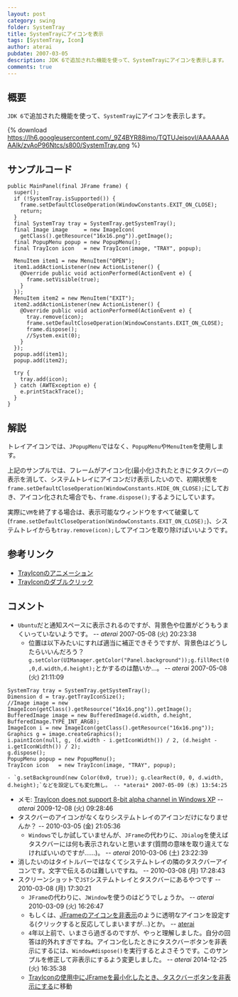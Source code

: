 ```yaml
---
layout: post
category: swing
folder: SystemTray
title: SystemTrayにアイコンを表示
tags: [SystemTray, Icon]
author: aterai
pubdate: 2007-03-05
description: JDK 6で追加された機能を使って、SystemTrayにアイコンを表示します。
comments: true
---
```

## 概要
`JDK 6`で追加された機能を使って、`SystemTray`にアイコンを表示します。

{% download https://lh6.googleusercontent.com/_9Z4BYR88imo/TQTUJeisovI/AAAAAAAAAlk/zvAoP96Ntcs/s800/SystemTray.png %}

## サンプルコード
<pre class="prettyprint"><code>public MainPanel(final JFrame frame) {
  super();
  if (!SystemTray.isSupported()) {
    frame.setDefaultCloseOperation(WindowConstants.EXIT_ON_CLOSE);
    return;
  }
  final SystemTray tray = SystemTray.getSystemTray();
  final Image image     = new ImageIcon(
    getClass().getResource("16x16.png")).getImage();
  final PopupMenu popup = new PopupMenu();
  final TrayIcon icon   = new TrayIcon(image, "TRAY", popup);

  MenuItem item1 = new MenuItem("OPEN");
  item1.addActionListener(new ActionListener() {
    @Override public void actionPerformed(ActionEvent e) {
      frame.setVisible(true);
    }
  });
  MenuItem item2 = new MenuItem("EXIT");
  item2.addActionListener(new ActionListener() {
    @Override public void actionPerformed(ActionEvent e) {
      tray.remove(icon);
      frame.setDefaultCloseOperation(WindowConstants.EXIT_ON_CLOSE);
      frame.dispose();
      //System.exit(0);
    }
  });
  popup.add(item1);
  popup.add(item2);

  try {
    tray.add(icon);
  } catch (AWTException e) {
    e.printStackTrace();
  }
}
</code></pre>

## 解説
トレイアイコンでは、`JPopupMenu`ではなく、`PopupMenu`や`MenuItem`を使用します。

上記のサンプルでは、フレームがアイコン化(最小化)されたときにタスクバーの表示を消して、システムトレイにアイコンだけ表示したいので、初期状態を`frame.setDefaultCloseOperation(WindowConstants.HIDE_ON_CLOSE);`にしておき、アイコン化された場合でも、`frame.dispose();`するようにしています。

実際に`VM`を終了する場合は、表示可能なウィンドウをすべて破棄して(`frame.setDefaultCloseOperation(WindowConstants.EXIT_ON_CLOSE);`)、システムトレイからも`tray.remove(icon);`してアイコンを取り除けばいいようです。

## 参考リンク
- [TrayIconのアニメーション](http://ateraimemo.com/Swing/AnimatedTrayIcon.html)
- [TrayIconのダブルクリック](http://ateraimemo.com/Swing/ClickTrayIcon.html)

<!-- dummy comment line for breaking list -->

## コメント
- `Ubuntu`だと通知スペースに表示されるのですが、背景色や位置がどうもうまくいっていないようです。 -- *aterai* 2007-05-08 (火) 20:23:38
    - 位置は以下みたいにすれば適当に補正できそうですが、背景色はどうしたらいいんだろう？ `g.setColor(UIManager.getColor("Panel.background"));g.fillRect(0,0,d.width,d.height);`とかするのは酷いか…。 -- *aterai* 2007-05-08 (火) 21:11:09

<!-- dummy comment line for breaking list -->

<pre class="prettyprint"><code>SystemTray tray = SystemTray.getSystemTray();
Dimension d = tray.getTrayIconSize();
//Image image = new ImageIcon(getClass().getResource("16x16.png")).getImage();
BufferedImage image = new BufferedImage(d.width, d.height, BufferedImage.TYPE_INT_ARGB);
ImageIcon i = new ImageIcon(getClass().getResource("16x16.png"));
Graphics g = image.createGraphics();
i.paintIcon(null, g, (d.width - i.getIconWidth()) / 2, (d.height - i.getIconWidth()) / 2);
g.dispose();
PopupMenu popup = new PopupMenu();
TrayIcon icon   = new TrayIcon(image, "TRAY", popup);
</code></pre>

    - `g.setBackground(new Color(0x0, true)); g.clearRect(0, 0, d.width, d.height);`などを設定しても変化無し。 -- *aterai* 2007-05-09 (水) 13:54:25
- メモ: [TrayIcon does not support 8-bit alpha channel in Windows XP](http://bugs.java.com/bugdatabase/view_bug.do?bug_id=6707273) -- *aterai* 2009-12-08 (火) 09:28:46
- タスクバーのアイコンがなくなりシステムトレイのアイコンだけになりませんか？ --  2010-03-05 (金) 21:05:36
    - `Windows`でしか試していませんが、`JFrame`の代わりに、`JDialog`を使えばタスクバーには何も表示されないと思います(質問の意味を取り違えてなければいいのですが……)。 -- *aterai* 2010-03-06 (土) 23:22:39
- 消したいのはタイトルバーではなくてシステムトレイの隣のタスクバーアイコンです。文字で伝えるのは難しいですね。 --  2010-03-08 (月) 17:28:43
- スクリーンショットで`JST`システムトレイとタスクバーにあるやつです --  2010-03-08 (月) 17:30:21
    - `JFrame`の代わりに、`JWindow`を使うのはどうでしょうか。 -- *aterai* 2010-03-09 (火) 16:26:47
    - もしくは、[JFrameのアイコンを非表示](http://ateraimemo.com/Swing/DisableDefaultIcon.html)のように透明なアイコンを設定する(クリックすると反応してしまいますが…)とか。 -- [aterai](http://ateraimemo.com/aterai.html)
    - `4`年以上前で、いまさら過ぎるのですが、やっと理解しました。自分の回答は的外れすぎですね。アイコン化したときにタスクバーボタンを非表示にするには、`Window#dispose()`を実行するとよさそうです。このサンプルを修正して非表示にするよう変更しました。 -- *aterai* 2014-12-25 (火) 16:35:38
    - [TrayIconの使用中にJFrameを最小化したとき、タスクバーボタンを非表示にする](http://ateraimemo.com/Swing/HideTaskbarButton.html)に移動

<!-- dummy comment line for breaking list -->
